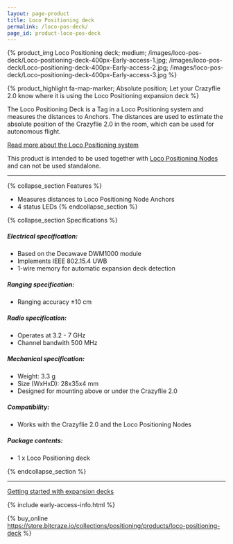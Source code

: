 ```yaml
---
layout: page-product
title: Loco Positioning deck
permalink: /loco-pos-deck/
page_id: product-loco-pos-deck
---
```


{% product_img Loco Positioning deck; medium;
/images/loco-pos-deck/Loco-positioning-deck-400px-Early-access-1.jpg;
/images/loco-pos-deck/Loco-positioning-deck-400px-Early-access-2.jpg;
/images/loco-pos-deck/Loco-positioning-deck-400px-Early-access-3.jpg
%}

{% product_highlight
fa-map-marker;
Absolute position;
Let your Crazyflie 2.0 know where it is using the Loco Positioning expansion deck
%}

The Loco Positioning Deck is a Tag in a Loco Positioning system and measures 
the distances to Anchors. The distances are used to estimate the 
absolute position of the Crazyflie 2.0 in the room, which can be used for 
autonomous flight.

[Read more about the Loco Positioning system](/loco-pos-system/)

This product is intended to be used together with 
[Loco Positioning Nodes](/loco-pos-node/) and can not be used standalone.

---

{% collapse_section Features %}
* Measures distances to Loco Positioning Node Anchors
* 4 status LEDs
{% endcollapse_section %}

{% collapse_section Specifications %}
##### Electrical specification:

* Based on the Decawave DWM1000 module
* Implements IEEE 802.15.4 UWB
* 1-wire memory for automatic expansion deck detection

##### Ranging specification:

* Ranging accuracy ±10 cm

##### Radio specification:

* Operates at 3.2 - 7 GHz
* Channel bandwith 500 MHz

##### Mechanical specification:

* Weight: 3.3 g
* Size (WxHxD): 28x35x4 mm
* Designed for mounting above or under the Crazyflie 2.0

##### Compatibility:

* Works with the Crazyflie 2.0 and the Loco Positioning Nodes

##### Package contents:

* 1 x Loco Positioning deck

{% endcollapse_section %}

---

[Getting started with expansion decks](/getting-started-with-expansion-decks/)

{% include early-access-info.html %}

{% buy_online https://store.bitcraze.io/collections/positioning/products/loco-positioning-deck %}
